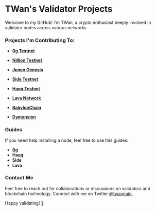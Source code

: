 # TWan's Validator Projects

Welcome to my GitHub! I'm TWan, a crypto enthusiast deeply involved in validator nodes across various networks.

### Projects I'm Contributing To:

- **[0g Testnet](https://testnet.0g.explorers.guru/validator/0gvaloper1e3xc3mh25axj0l55e63xcc9yzj49pn4mwf9had)**

- **[Nillion Testnet](https://testnet.nillion.explorers.guru/validator/nillionvaloper1g7pvezhtlxu7vffh32536frtq4z6c6dxeax5wv)**

- **[Juneo Genesis](https://genesis.mcnscan.io/chain/2oJ5LaLMUU98pfwqVfrCH8kbJDiDgXE1Z2qykTu3W5aRwQd7Jc)**

- **[Side Testnet](https://testnet.side.explorers.guru/validator/sidevaloper1lfpzeu78fjyepegm34xtk5u65pepjz9wryl8gu)**

- **[Haqq Testnet](https://testnet.ping.pub/haqq/staking/haqqvaloper19aucj93867649nhgthdjc8n56hllgslknqvyqd)**

- **[Lava Network](https://lava.explorers.guru/validator/lava@valoper1q7nrxyc7ghn4en66wnns846przrnrfuvdu2cku)**

- **[BabylonChain](https://github.com/babylonchain/networks/pull/291)**

- **[Dymension](https://fl.dym.fyi/rollapp/twan_8082431-1)**


### Guides
If you need help installing a node, feel free to use this guides:
- **[0g](https://github.com/TWan777/guides/tree/main/0g-guide)**
- **Haqq**
- **Side**
- **Lava**


### Contact Me

Feel free to reach out for collaborations or discussions on validators and blockchain technology. Connect with me on Twitter [@twangain](https://x.com/twangain).

Happy validating! 🚀
